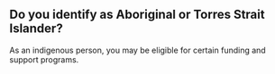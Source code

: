## Do you identify as Aboriginal or Torres Strait Islander?
As an indigenous person, you may be eligible for certain funding and support programs.
